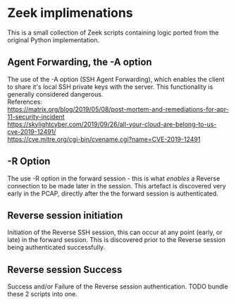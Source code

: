 # Zeek implimenations
This is a small collection of Zeek scripts containing logic ported from the original Python implementation.

## Agent Forwarding, the  -A option 
The use of the -A option (SSH Agent Forwarding), which enables the client to share it's local SSH private keys with the server. This functionality is generally considered dangerous.  
References:  
 https://matrix.org/blog/2019/05/08/post-mortem-and-remediations-for-apr-11-security-incident  
 https://skylightcyber.com/2019/09/26/all-your-cloud-are-belong-to-us-cve-2019-12491/  
 https://cve.mitre.org/cgi-bin/cvename.cgi?name=CVE-2019-12491  

## -R Option
The use -R option in the forward session - this is what *enables* a Reverse connection to be made later in the session. This artefact is discovered very early in the PCAP, directly after the the forward session is authenticated.

## Reverse session initiation
Initiation of the Reverse SSH session, this can occur at any point (early, or late) in the forward session. This is discovered prior to the Reverse session being authenticated successfully.

## Reverse session Success
Success and/or Failure of the Reverse session authentication. TODO bundle these 2 scripts into one.

